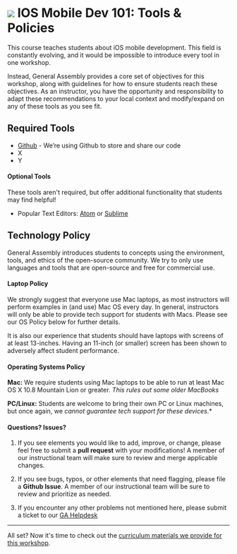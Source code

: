 # ![](https://ga-dash.s3.amazonaws.com/production/assets/logo-9f88ae6c9c3871690e33280fcf557f33.png) IOS Mobile Dev 101: Tools & Policies

This course teaches students about iOS mobile development. This field is constantly evolving, and it would be impossible to introduce every tool in one workshop.

Instead, General Assembly provides a core set of objectives for this workshop, along with guidelines for how to ensure students reach these objectives. As an instructor, you have the opportunity and responsibility to adapt these recommendations to your local context and modify/expand on any of these tools as you see fit.


## Required Tools

- [Github](www.github.com) - We’re using Github to store and share our code
- X
- Y

#### Optional Tools
These tools aren't required, but offer additional functionality that students may find helpful!

- Popular Text Editors: [Atom](https://atom.io) or [Sublime](http://www.sublimetext.com)



## Technology Policy

General Assembly introduces students to concepts using the environment, tools, and ethics of the open-source community. We try to only use languages and tools that are open-source and free for commercial use.

#### Laptop Policy

We strongly suggest that everyone use Mac laptops, as most instructors will perform examples in (and use) Mac OS every day. In general, instructors will only be able to provide tech support for students with Macs. Please see our OS Policy below for further details.  

It is also our experience that students should have laptops with screens of at least 13-inches. Having an 11-inch (or smaller) screen has been shown to adversely affect student performance.


#### Operating Systems Policy

**Mac:** We require students using Mac laptops to be able to run at least Mac OS X 10.8 Mountain Lion or greater. *This rules out some older MacBooks*

**PC/Linux:** Students are welcome to bring their own PC or Linux machines, but once again, we **cannot guarantee* tech support for these devices.**

#### Questions? Issues?

1. If you see elements you would like to add, improve, or change, please feel free to submit a **pull request** with your modifications! A member of our instructional team will make sure to review and merge applicable changes.

2. If you see bugs, typos, or other elements that need flagging, please file a **Github Issue**. A member of our instructional team will be sure to review and prioritize as needed.

3. If you encounter any other problems not mentioned here, please submit a ticket to our [GA Helpdesk]()

---

All set? Now it's time to check out the [curriculum materials we provide for this workshop](../02-materials/).
